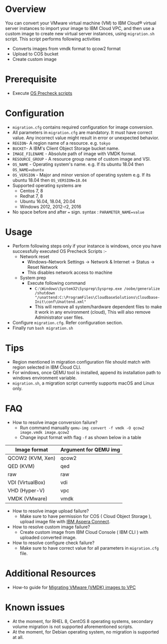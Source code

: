 # Overview
You can convert your VMware virtual machine (VM) to IBM Cloud® virtual server instances to import your image to IBM Cloud VPC, and then use a custom image to create new virtual server instances, using `migration.sh` script.
This script performs following activities
- Converts images from vmdk format to qcow2 format
- Upload to COS bucket
- Create custom image

# Prerequisite
- Execute [OS Precheck scripts](https://github.com/IBM-Cloud/vpc-migration-tools/tree/main/os-precheck-scripts)

# Configuration
- `migration.cfg` contains required configuration for image conversion.
- All parameters in `migration.cfg` are mandatory. It must have correct value. Any incorrect value might result in error or unexpected behavior.
- `REGION`- A region name of a resource. e.g. `tokyo`
- `BUCKET`- A IBM's Client Object Storage bucket name.
- `IMAGE_FILENAME` - Absolute path of image with VMDK format.
- `RESOURCE_GROUP` - A resource group name of custom image and VSI.
- `OS_NAME` - Operating system's name. e.g. If its ubuntu 18.04 then `OS_NAME=ubuntu`
- `OS_VERSION` - Major and minor version of operating system e.g. If its ubuntu 18.04 then `OS_VERSION=18.04`
- Supported operating systems are
    - Centos 7, 8
    - Redhat 7, 8
    - Ubuntu 16.04, 18.04, 20.04
    - Windows 2012, 2012-r2, 2016
- No space before and after `=` sign. syntax : `PARAMETER_NAME=value`

# Usage
- Perform following steps only if your instance is windows, once you have successfully executed OS Precheck Scripts :-
    - Network reset
        - Windows–Network Settings -> Network & Internet -> Status -> Reset Network
        - This disables network access to machine
    - System prep
        - Execute following command
            - `C:\Windows\System32\Sysprep\Sysprep.exe /oobe/generalize /shutdown "/unattend:C:\ProgramFiles\CloudbaseSolutions\Cloudbase-Init\conf\Unattend.xml"`
            - This will remove all system/hardware dependent files to make it work in any environment (cloud), This will also remove Administrator user files.
- Configure `migration.cfg`. Refer configuration section.
- Finally run `bash migration.sh`

# Tips
- Region mentioned in migration configuration file should match with region selected in IBM Cloud CLI.
- For windows, once QEMU tool is installed, append its installation path to windows environment variable.
- `migration.sh`, a migration script currently supports macOS and Linux only.

# FAQ
- How to resolve image conversion failure?
    - Run command manually `qemu-img convert -f vmdk -O qcow2 image.vmdk image.qcow2`
    - Change input format with flag `-f` as shown below in a table

| Image format | Argument for QEMU img |
| ------------ | ------------ |
| QCOW2 (KVM, Xen) | qcow2 |
| QED (KVM) | qed |
| raw | raw |
| VDI (VirtualBox) | vdi |
| VHD (Hyper-V) | vpc |
| VMDK (VMware) | vmdk |

- How to resolve image upload failure?
    - Make sure to have permission for COS ( Cloud Object Storage ), upload image file with [IBM Aspera Connect](https://www.ibm.com/aspera/connect/?_ga=2.134595447.766023478.1613905997-390697858.1610435302&cm_mc_uid=45064290964216104353014&cm_mc_sid_50200000=13124331614254049945  "IBM Aspera Connect").
- How to resolve custom image failure?
    - Create custom image from IBM Cloud Console ( IBM CLI ) with uploaded converted image.
- How to resolve configure check failure?
    - Make sure to have correct value for all parameters in `migration.cfg` file.

# Additional Resources
- How-to guide for [Migrating VMware (VMDK) images to VPC](https://cloud.ibm.com/docs/cloud-infrastructure?topic=cloud-infrastructure-migrating-vmware-vmdk-images)

# Known issues
- At the moment, for RHEL 8, CentOS 8 operating systems, secondary volume migration is not supported aforementioned scripts.
- At the moment, for Debian operating system, no migration is supported at all.
